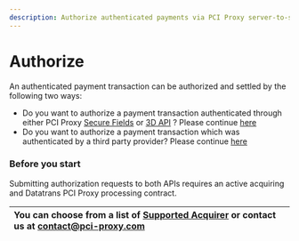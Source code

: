 ```yaml
---
description: Authorize authenticated payments via PCI Proxy server-to-server API.
---
```


# Authorize

An authenticated payment transaction can be authorized and settled by the following two ways:

* Do you want to authorize a payment transaction authenticated through either PCI Proxy [Secure Fields](../authentication-only/securefields-1/) or [3D API](../authentication-only/api-3d.md) ?   Please continue [here](authorize.md) 
* Do you want to authorize a payment transaction which was authenticated by a third party provider?   Please continue [here  ](authorize-with-3rd-party-authenticated-data.md)

### Before you start

Submitting authorization requests to both APIs requires an active acquiring and Datatrans PCI Proxy processing contract. 

| You can choose from a list of [**Supported Acquirer**](../../resources/supported-acquirer.md) or contact us at [contact@pci-proxy.com](mailto:contact@pci-proxy.com) |
| :--- |


